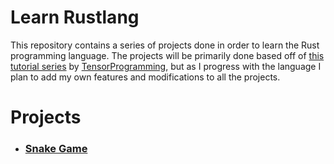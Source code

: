 # Learn Rustlang
This repository contains a series of projects done in order to learn the Rust programming language. The projects will be primarily done based off of [this tutorial series](https://www.youtube.com/playlist?list=PLJbE2Yu2zumDF6BX6_RdPisRVHgzV02NW) by [TensorProgramming](https://www.youtube.com/channel/UCYqCZOwHbnPwyjawKfE21wg), but as I progress with the language I plan to add my own features and modifications to all the projects. 

# Projects
* ### [Snake Game](#books)